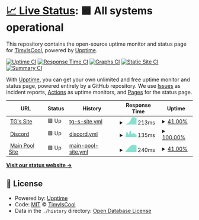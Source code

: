 # [📈 Live Status](https://TimyIsCool.github.io/uptime-stuff): <!--live status--> **🟩 All systems operational**

This repository contains the open-source uptime monitor and status page for [TimyIsCool](https://TimyIsCool.github.io/uptime-stuff), powered by [Upptime](https://github.com/upptime/upptime).

[![Uptime CI](https://github.com/TimyIsCool/uptime-stuff/workflows/Uptime%20CI/badge.svg)](https://github.com/TimyIsCool/uptime-stuff/actions?query=workflow%3A%22Uptime+CI%22)
[![Response Time CI](https://github.com/TimyIsCool/uptime-stuff/workflows/Response%20Time%20CI/badge.svg)](https://github.com/TimyIsCool/uptime-stuff/actions?query=workflow%3A%22Response+Time+CI%22)
[![Graphs CI](https://github.com/TimyIsCool/uptime-stuff/workflows/Graphs%20CI/badge.svg)](https://github.com/TimyIsCool/uptime-stuff/actions?query=workflow%3A%22Graphs+CI%22)
[![Static Site CI](https://github.com/TimyIsCool/uptime-stuff/workflows/Static%20Site%20CI/badge.svg)](https://github.com/TimyIsCool/uptime-stuff/actions?query=workflow%3A%22Static+Site+CI%22)
[![Summary CI](https://github.com/TimyIsCool/uptime-stuff/workflows/Summary%20CI/badge.svg)](https://github.com/TimyIsCool/uptime-stuff/actions?query=workflow%3A%22Summary+CI%22)

With [Upptime](https://upptime.js.org), you can get your own unlimited and free uptime monitor and status page, powered entirely by a GitHub repository. We use [Issues](https://github.com/TimyIsCool/uptime-stuff/issues) as incident reports, [Actions](https://github.com/TimyIsCool/uptime-stuff/actions) as uptime monitors, and [Pages](https://TimyIsCool.github.io/uptime-stuff) for the status page.

<!--start: status pages-->
<!-- This summary is generated by Upptime (https://github.com/upptime/upptime) -->
<!-- Do not edit this manually, your changes will be overwritten -->
<!-- prettier-ignore -->
| URL | Status | History | Response Time | Uptime |
| --- | ------ | ------- | ------------- | ------ |
| <img alt="" src="https://icons.duckduckgo.com/ip3/timyg.org.ico" height="13"> [TG's Site](http://timyg.org) | 🟩 Up | [tg-s-site.yml](https://github.com/TimyIsCool/uptime-stuff/commits/HEAD/history/tg-s-site.yml) | <details><summary><img alt="Response time graph" src="./graphs/tg-s-site/response-time-week.png" height="20"> 213ms</summary><br><a href="https://TimyIsCool.github.io/uptime-stuff/history/tg-s-site"><img alt="Response time 213" src="https://img.shields.io/endpoint?url=https%3A%2F%2Fraw.githubusercontent.com%2FTimyIsCool%2Fuptime-stuff%2FHEAD%2Fapi%2Ftg-s-site%2Fresponse-time.json"></a><br><a href="https://TimyIsCool.github.io/uptime-stuff/history/tg-s-site"><img alt="24-hour response time 226" src="https://img.shields.io/endpoint?url=https%3A%2F%2Fraw.githubusercontent.com%2FTimyIsCool%2Fuptime-stuff%2FHEAD%2Fapi%2Ftg-s-site%2Fresponse-time-day.json"></a><br><a href="https://TimyIsCool.github.io/uptime-stuff/history/tg-s-site"><img alt="7-day response time 213" src="https://img.shields.io/endpoint?url=https%3A%2F%2Fraw.githubusercontent.com%2FTimyIsCool%2Fuptime-stuff%2FHEAD%2Fapi%2Ftg-s-site%2Fresponse-time-week.json"></a><br><a href="https://TimyIsCool.github.io/uptime-stuff/history/tg-s-site"><img alt="30-day response time 213" src="https://img.shields.io/endpoint?url=https%3A%2F%2Fraw.githubusercontent.com%2FTimyIsCool%2Fuptime-stuff%2FHEAD%2Fapi%2Ftg-s-site%2Fresponse-time-month.json"></a><br><a href="https://TimyIsCool.github.io/uptime-stuff/history/tg-s-site"><img alt="1-year response time 213" src="https://img.shields.io/endpoint?url=https%3A%2F%2Fraw.githubusercontent.com%2FTimyIsCool%2Fuptime-stuff%2FHEAD%2Fapi%2Ftg-s-site%2Fresponse-time-year.json"></a></details> | <details><summary><a href="https://TimyIsCool.github.io/uptime-stuff/history/tg-s-site">41.00%</a></summary><a href="https://TimyIsCool.github.io/uptime-stuff/history/tg-s-site"><img alt="All-time uptime 4.67%" src="https://img.shields.io/endpoint?url=https%3A%2F%2Fraw.githubusercontent.com%2FTimyIsCool%2Fuptime-stuff%2FHEAD%2Fapi%2Ftg-s-site%2Fuptime.json"></a><br><a href="https://TimyIsCool.github.io/uptime-stuff/history/tg-s-site"><img alt="24-hour uptime 100.00%" src="https://img.shields.io/endpoint?url=https%3A%2F%2Fraw.githubusercontent.com%2FTimyIsCool%2Fuptime-stuff%2FHEAD%2Fapi%2Ftg-s-site%2Fuptime-day.json"></a><br><a href="https://TimyIsCool.github.io/uptime-stuff/history/tg-s-site"><img alt="7-day uptime 41.00%" src="https://img.shields.io/endpoint?url=https%3A%2F%2Fraw.githubusercontent.com%2FTimyIsCool%2Fuptime-stuff%2FHEAD%2Fapi%2Ftg-s-site%2Fuptime-week.json"></a><br><a href="https://TimyIsCool.github.io/uptime-stuff/history/tg-s-site"><img alt="30-day uptime 7.53%" src="https://img.shields.io/endpoint?url=https%3A%2F%2Fraw.githubusercontent.com%2FTimyIsCool%2Fuptime-stuff%2FHEAD%2Fapi%2Ftg-s-site%2Fuptime-month.json"></a><br><a href="https://TimyIsCool.github.io/uptime-stuff/history/tg-s-site"><img alt="1-year uptime 0.51%" src="https://img.shields.io/endpoint?url=https%3A%2F%2Fraw.githubusercontent.com%2FTimyIsCool%2Fuptime-stuff%2FHEAD%2Fapi%2Ftg-s-site%2Fuptime-year.json"></a></details>
| <img alt="" src="https://icons.duckduckgo.com/ip3/discord.com.ico" height="13"> [Discord](https://discord.com) | 🟩 Up | [discord.yml](https://github.com/TimyIsCool/uptime-stuff/commits/HEAD/history/discord.yml) | <details><summary><img alt="Response time graph" src="./graphs/discord/response-time-week.png" height="20"> 135ms</summary><br><a href="https://TimyIsCool.github.io/uptime-stuff/history/discord"><img alt="Response time 84" src="https://img.shields.io/endpoint?url=https%3A%2F%2Fraw.githubusercontent.com%2FTimyIsCool%2Fuptime-stuff%2FHEAD%2Fapi%2Fdiscord%2Fresponse-time.json"></a><br><a href="https://TimyIsCool.github.io/uptime-stuff/history/discord"><img alt="24-hour response time 82" src="https://img.shields.io/endpoint?url=https%3A%2F%2Fraw.githubusercontent.com%2FTimyIsCool%2Fuptime-stuff%2FHEAD%2Fapi%2Fdiscord%2Fresponse-time-day.json"></a><br><a href="https://TimyIsCool.github.io/uptime-stuff/history/discord"><img alt="7-day response time 135" src="https://img.shields.io/endpoint?url=https%3A%2F%2Fraw.githubusercontent.com%2FTimyIsCool%2Fuptime-stuff%2FHEAD%2Fapi%2Fdiscord%2Fresponse-time-week.json"></a><br><a href="https://TimyIsCool.github.io/uptime-stuff/history/discord"><img alt="30-day response time 109" src="https://img.shields.io/endpoint?url=https%3A%2F%2Fraw.githubusercontent.com%2FTimyIsCool%2Fuptime-stuff%2FHEAD%2Fapi%2Fdiscord%2Fresponse-time-month.json"></a><br><a href="https://TimyIsCool.github.io/uptime-stuff/history/discord"><img alt="1-year response time 89" src="https://img.shields.io/endpoint?url=https%3A%2F%2Fraw.githubusercontent.com%2FTimyIsCool%2Fuptime-stuff%2FHEAD%2Fapi%2Fdiscord%2Fresponse-time-year.json"></a></details> | <details><summary><a href="https://TimyIsCool.github.io/uptime-stuff/history/discord">100.00%</a></summary><a href="https://TimyIsCool.github.io/uptime-stuff/history/discord"><img alt="All-time uptime 100.00%" src="https://img.shields.io/endpoint?url=https%3A%2F%2Fraw.githubusercontent.com%2FTimyIsCool%2Fuptime-stuff%2FHEAD%2Fapi%2Fdiscord%2Fuptime.json"></a><br><a href="https://TimyIsCool.github.io/uptime-stuff/history/discord"><img alt="24-hour uptime 100.00%" src="https://img.shields.io/endpoint?url=https%3A%2F%2Fraw.githubusercontent.com%2FTimyIsCool%2Fuptime-stuff%2FHEAD%2Fapi%2Fdiscord%2Fuptime-day.json"></a><br><a href="https://TimyIsCool.github.io/uptime-stuff/history/discord"><img alt="7-day uptime 100.00%" src="https://img.shields.io/endpoint?url=https%3A%2F%2Fraw.githubusercontent.com%2FTimyIsCool%2Fuptime-stuff%2FHEAD%2Fapi%2Fdiscord%2Fuptime-week.json"></a><br><a href="https://TimyIsCool.github.io/uptime-stuff/history/discord"><img alt="30-day uptime 100.00%" src="https://img.shields.io/endpoint?url=https%3A%2F%2Fraw.githubusercontent.com%2FTimyIsCool%2Fuptime-stuff%2FHEAD%2Fapi%2Fdiscord%2Fuptime-month.json"></a><br><a href="https://TimyIsCool.github.io/uptime-stuff/history/discord"><img alt="1-year uptime 100.00%" src="https://img.shields.io/endpoint?url=https%3A%2F%2Fraw.githubusercontent.com%2FTimyIsCool%2Fuptime-stuff%2FHEAD%2Fapi%2Fdiscord%2Fuptime-year.json"></a></details>
| <img alt="" src="https://icons.duckduckgo.com/ip3/rtm.timyg.org.ico" height="13"> [Main Pool Site](http://rtm.timyg.org) | 🟩 Up | [main-pool-site.yml](https://github.com/TimyIsCool/uptime-stuff/commits/HEAD/history/main-pool-site.yml) | <details><summary><img alt="Response time graph" src="./graphs/main-pool-site/response-time-week.png" height="20"> 240ms</summary><br><a href="https://TimyIsCool.github.io/uptime-stuff/history/main-pool-site"><img alt="Response time 278" src="https://img.shields.io/endpoint?url=https%3A%2F%2Fraw.githubusercontent.com%2FTimyIsCool%2Fuptime-stuff%2FHEAD%2Fapi%2Fmain-pool-site%2Fresponse-time.json"></a><br><a href="https://TimyIsCool.github.io/uptime-stuff/history/main-pool-site"><img alt="24-hour response time 235" src="https://img.shields.io/endpoint?url=https%3A%2F%2Fraw.githubusercontent.com%2FTimyIsCool%2Fuptime-stuff%2FHEAD%2Fapi%2Fmain-pool-site%2Fresponse-time-day.json"></a><br><a href="https://TimyIsCool.github.io/uptime-stuff/history/main-pool-site"><img alt="7-day response time 240" src="https://img.shields.io/endpoint?url=https%3A%2F%2Fraw.githubusercontent.com%2FTimyIsCool%2Fuptime-stuff%2FHEAD%2Fapi%2Fmain-pool-site%2Fresponse-time-week.json"></a><br><a href="https://TimyIsCool.github.io/uptime-stuff/history/main-pool-site"><img alt="30-day response time 240" src="https://img.shields.io/endpoint?url=https%3A%2F%2Fraw.githubusercontent.com%2FTimyIsCool%2Fuptime-stuff%2FHEAD%2Fapi%2Fmain-pool-site%2Fresponse-time-month.json"></a><br><a href="https://TimyIsCool.github.io/uptime-stuff/history/main-pool-site"><img alt="1-year response time 240" src="https://img.shields.io/endpoint?url=https%3A%2F%2Fraw.githubusercontent.com%2FTimyIsCool%2Fuptime-stuff%2FHEAD%2Fapi%2Fmain-pool-site%2Fresponse-time-year.json"></a></details> | <details><summary><a href="https://TimyIsCool.github.io/uptime-stuff/history/main-pool-site">41.00%</a></summary><a href="https://TimyIsCool.github.io/uptime-stuff/history/main-pool-site"><img alt="All-time uptime 26.43%" src="https://img.shields.io/endpoint?url=https%3A%2F%2Fraw.githubusercontent.com%2FTimyIsCool%2Fuptime-stuff%2FHEAD%2Fapi%2Fmain-pool-site%2Fuptime.json"></a><br><a href="https://TimyIsCool.github.io/uptime-stuff/history/main-pool-site"><img alt="24-hour uptime 100.00%" src="https://img.shields.io/endpoint?url=https%3A%2F%2Fraw.githubusercontent.com%2FTimyIsCool%2Fuptime-stuff%2FHEAD%2Fapi%2Fmain-pool-site%2Fuptime-day.json"></a><br><a href="https://TimyIsCool.github.io/uptime-stuff/history/main-pool-site"><img alt="7-day uptime 41.00%" src="https://img.shields.io/endpoint?url=https%3A%2F%2Fraw.githubusercontent.com%2FTimyIsCool%2Fuptime-stuff%2FHEAD%2Fapi%2Fmain-pool-site%2Fuptime-week.json"></a><br><a href="https://TimyIsCool.github.io/uptime-stuff/history/main-pool-site"><img alt="30-day uptime 7.53%" src="https://img.shields.io/endpoint?url=https%3A%2F%2Fraw.githubusercontent.com%2FTimyIsCool%2Fuptime-stuff%2FHEAD%2Fapi%2Fmain-pool-site%2Fuptime-month.json"></a><br><a href="https://TimyIsCool.github.io/uptime-stuff/history/main-pool-site"><img alt="1-year uptime 0.51%" src="https://img.shields.io/endpoint?url=https%3A%2F%2Fraw.githubusercontent.com%2FTimyIsCool%2Fuptime-stuff%2FHEAD%2Fapi%2Fmain-pool-site%2Fuptime-year.json"></a></details>

<!--end: status pages-->

[**Visit our status website →**](https://TimyIsCool.github.io/uptime-stuff)

## 📄 License

- Powered by: [Upptime](https://github.com/upptime/upptime)
- Code: [MIT](./LICENSE) © [TimyIsCool](https://TimyIsCool.github.io/uptime-stuff)
- Data in the `./history` directory: [Open Database License](https://opendatacommons.org/licenses/odbl/1-0/)
